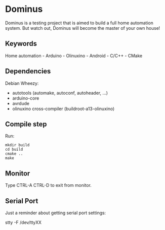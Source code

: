 Dominus
=======

Dominus is a testing project that is aimed to build a full home
automation system. But watch out, Dominus will become the master of
your own house!


Keywords
--------

Home automation - Arduino - Olinuxino - Android - C/C++ - CMake


Dependencies
------------

Debian Wheezy:
- autotools (automake, autoconf, autoheader, ...)
- arduino-core
- avrdude
- olinuxino cross-compiler (buildroot-a13-olinuxino)


Compile step
------------

Run:
```
mkdir build
cd build
cmake ..
make
```


Monitor
-------

Type CTRL-A CTRL-D to exit from monitor.


Serial Port
-----------

Just a reminder about getting serial port settings:

  stty -F /dev/ttyXX
